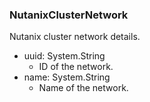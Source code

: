 ### NutanixClusterNetwork
Nutanix cluster network details.

- uuid: System.String
  - ID of the network.
- name: System.String
  - Name of the network.
